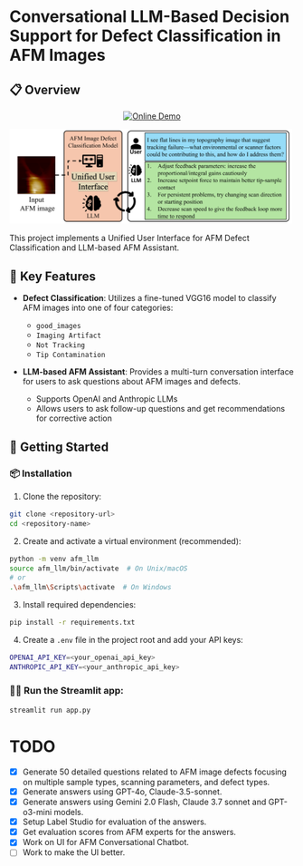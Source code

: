 # Conversational LLM-Based Decision Support for Defect Classification in AFM Images

## 📋 Overview

<div align="center">

[![Online Demo](https://img.shields.io/badge/%F0%9F%A4%97%20Hugging%20Face-Spaces-blue)](https://huggingface.co/spaces/jrrade/AFM-Defect-Detection-and-LLM-Guidance)

</div>
<img src="images/overview.png" alt="Overview" width="500"/>

This project implements a Unified User Interface for AFM Defect Classification and LLM-based AFM Assistant.


## 📝 Key Features

- **Defect Classification**: Utilizes a fine-tuned VGG16 model to classify AFM images into one of four categories:
  - `good_images`
  - `Imaging Artifact`
  - `Not Tracking`
  - `Tip Contamination`

- **LLM-based AFM Assistant**: Provides a multi-turn conversation interface for users to ask questions about AFM images and defects.
  - Supports OpenAI and Anthropic LLMs
  - Allows users to ask follow-up questions and get recommendations for corrective action

## 🚀 Getting Started

### 📦 Installation

1. Clone the repository:
```bash
git clone <repository-url>
cd <repository-name>
```

2. Create and activate a virtual environment (recommended):
```bash
python -m venv afm_llm
source afm_llm/bin/activate  # On Unix/macOS
# or
.\afm_llm\Scripts\activate  # On Windows
```

3. Install required dependencies:
```bash
pip install -r requirements.txt
```

4. Create a `.env` file in the project root and add your API keys:
```bash
OPENAI_API_KEY=<your_openai_api_key>
ANTHROPIC_API_KEY=<your_anthropic_api_key>
```

### 🏃‍♂️ Run the Streamlit app:
```bash
streamlit run app.py
```

# TODO

- [x] Generate 50 detailed questions related to AFM image defects focusing on multiple sample types, scanning parameters, and defect types.
- [x] Generate answers using GPT-4o, Claude-3.5-sonnet.
- [x] Generate answers using Gemini 2.0 Flash, Claude 3.7 sonnet and GPT-o3-mini models.
- [x] Setup Label Studio for evaluation of the answers.
- [x] Get evaluation scores from AFM experts for the answers.
- [x] Work on UI for AFM Conversational Chatbot.
- [ ] Work to make the UI better.